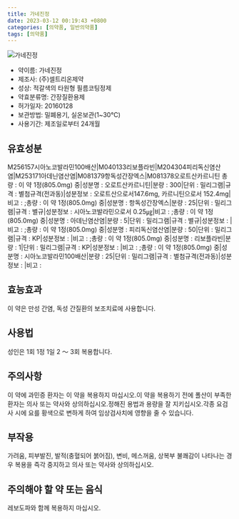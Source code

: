 ```yaml
---
title: 가네진정
date: 2023-03-12 00:19:43 +0800
categories: [의약품, 일반의약품]
tags: [의약품]
---
```

![가네진정](https://nedrug.mfds.go.kr/pbp/cmn/itemImageDownload/147427188404700031)

- 약이름: 가네진정
- 제조사: (주)셀트리온제약
- 성상: 적갈색의 타원형 필름코팅정제
- 약효분류명: 간장질환용제
- 허가일자: 20160128
- 보관방법: 밀폐용기, 실온보관(1~30℃)
- 사용기간: 제조일로부터 24개월
## 유효성분
M256157시아노코발라민100배산|M040133리보플라빈|M204304피리독신염산염|M253171아데닌염산염|M081379항독성간장엑스|M081378오로트산카르니틴
총량 : 이 약 1정(805.0mg) 중|성분명 : 오로트산카르니틴|분량 : 300|단위 : 밀리그램|규격 : 별첨규격(전과동)|성분정보 : 오로트산으로서147.6mg, 카르니틴으로서 152.4mg|비고 : ;총량 : 이 약 1정(805.0mg) 중|성분명 : 항독성간장엑스|분량 : 25|단위 : 밀리그램|규격 : 별규|성분정보 : 시아노코발라민으로서 0.25㎍|비고 : ;총량 : 이 약 1정(805.0mg) 중|성분명 : 아데닌염산염|분량 : 5|단위 : 밀리그램|규격 : 별규|성분정보 : |비고 : ;총량 : 이 약 1정(805.0mg) 중|성분명 : 피리독신염산염|분량 : 50|단위 : 밀리그램|규격 : KP|성분정보 : |비고 : ;총량 : 이 약 1정(805.0mg) 중|성분명 : 리보플라빈|분량 : 1|단위 : 밀리그램|규격 : KP|성분정보 : |비고 : ;총량 : 이 약 1정(805.0mg) 중|성분명 : 시아노코발라민100배산|분량 : 25|단위 : 밀리그램|규격 : 별첨규격(전과동)|성분정보 : |비고 :
## 효능효과
이 약은 만성 간염, 독성 간질환의 보조치료에 사용합니다.
## 사용법
성인은 1회 1정 1일 2 ～ 3회 복용합니다.
## 주의사항
이 약에 과민증 환자는 이 약을 복용하지 마십시오.이 약을 복용하기 전에 폴산이 부족한 환자는 의사 또는 약사와 상의하십시오.정해진 용법과 용량을 잘 지키십시오.각종 요검사 시에 요를 황색으로 변하게 하여 임상검사치에 영향을 줄 수 있습니다.
## 부작용
가려움, 피부발진, 발적(충혈되어 붉어짐), 변비, 메스꺼움, 상복부 불쾌감이 나타나는 경우 복용을 즉각 중지하고 의사 또는 약사와 상의하십시오.
## 주의해야 할 약 또는 음식
레보도파와 함께 복용하지 마십시오.
